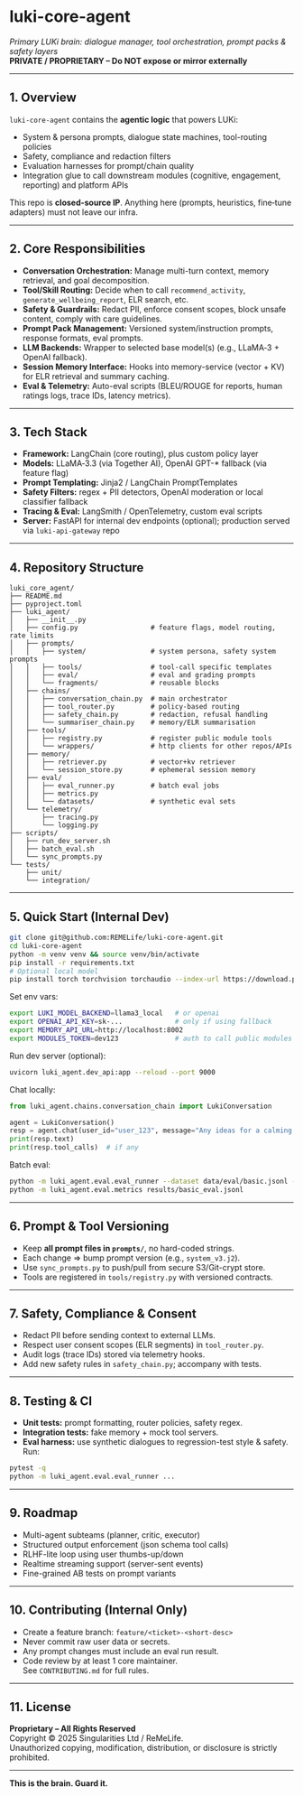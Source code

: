 # luki-core-agent  
*Primary LUKi brain: dialogue manager, tool orchestration, prompt packs & safety layers*  
**PRIVATE / PROPRIETARY – Do NOT expose or mirror externally**

---

## 1. Overview  
`luki-core-agent` contains the **agentic logic** that powers LUKi:  
- System & persona prompts, dialogue state machines, tool-routing policies  
- Safety, compliance and redaction filters  
- Evaluation harnesses for prompt/chain quality  
- Integration glue to call downstream modules (cognitive, engagement, reporting) and platform APIs

This repo is **closed-source IP**. Anything here (prompts, heuristics, fine‑tune adapters) must not leave our infra.

---

## 2. Core Responsibilities  
- **Conversation Orchestration:** Manage multi-turn context, memory retrieval, and goal decomposition.  
- **Tool/Skill Routing:** Decide when to call `recommend_activity`, `generate_wellbeing_report`, ELR search, etc.  
- **Safety & Guardrails:** Redact PII, enforce consent scopes, block unsafe content, comply with care guidelines.  
- **Prompt Pack Management:** Versioned system/instruction prompts, response formats, eval prompts.  
- **LLM Backends:** Wrapper to selected base model(s) (e.g., LLaMA‑3 + OpenAI fallback).  
- **Session Memory Interface:** Hooks into memory-service (vector + KV) for ELR retrieval and summary caching.  
- **Eval & Telemetry:** Auto-eval scripts (BLEU/ROUGE for reports, human ratings logs, trace IDs, latency metrics).

---

## 3. Tech Stack  
- **Framework:** LangChain (core routing), plus custom policy layer  
- **Models:** LLaMA‑3.3 (via Together AI), OpenAI GPT-* fallback (via feature flag)  
- **Prompt Templating:** Jinja2 / LangChain PromptTemplates  
- **Safety Filters:** regex + PII detectors, OpenAI moderation or local classifier fallback  
- **Tracing & Eval:** LangSmith / OpenTelemetry, custom eval scripts  
- **Server:** FastAPI for internal dev endpoints (optional); production served via `luki-api-gateway` repo

---

## 4. Repository Structure  
~~~text
luki_core_agent/
├── README.md
├── pyproject.toml
├── luki_agent/
│   ├── __init__.py
│   ├── config.py                  # feature flags, model routing, rate limits
│   ├── prompts/
│   │   ├── system/                # system persona, safety system prompts
│   │   ├── tools/                 # tool-call specific templates
│   │   ├── eval/                  # eval and grading prompts
│   │   └── fragments/             # reusable blocks
│   ├── chains/
│   │   ├── conversation_chain.py  # main orchestrator
│   │   ├── tool_router.py         # policy-based routing
│   │   ├── safety_chain.py        # redaction, refusal handling
│   │   └── summariser_chain.py    # memory/ELR summarisation
│   ├── tools/
│   │   ├── registry.py            # register public module tools
│   │   └── wrappers/              # http clients for other repos/APIs
│   ├── memory/
│   │   ├── retriever.py           # vector+kv retriever
│   │   └── session_store.py       # ephemeral session memory
│   ├── eval/
│   │   ├── eval_runner.py         # batch eval jobs
│   │   ├── metrics.py
│   │   └── datasets/              # synthetic eval sets
│   └── telemetry/
│       ├── tracing.py
│       └── logging.py
├── scripts/
│   ├── run_dev_server.sh
│   ├── batch_eval.sh
│   └── sync_prompts.py
└── tests/
    ├── unit/
    └── integration/
~~~

---

## 5. Quick Start (Internal Dev)

~~~bash
git clone git@github.com:REMELife/luki-core-agent.git
cd luki-core-agent
python -m venv venv && source venv/bin/activate
pip install -r requirements.txt
# Optional local model
pip install torch torchvision torchaudio --index-url https://download.pytorch.org/whl/cu121
~~~

Set env vars:

~~~bash
export LUKI_MODEL_BACKEND=llama3_local   # or openai
export OPENAI_API_KEY=sk-...             # only if using fallback
export MEMORY_API_URL=http://localhost:8002
export MODULES_TOKEN=dev123              # auth to call public modules
~~~

Run dev server (optional):

~~~bash
uvicorn luki_agent.dev_api:app --reload --port 9000
~~~

Chat locally:

~~~python
from luki_agent.chains.conversation_chain import LukiConversation

agent = LukiConversation()
resp = agent.chat(user_id="user_123", message="Any ideas for a calming activity?")
print(resp.text)
print(resp.tool_calls)  # if any
~~~

Batch eval:

~~~bash
python -m luki_agent.eval.eval_runner --dataset data/eval/basic.jsonl --out results/basic_eval.jsonl
python -m luki_agent.eval.metrics results/basic_eval.jsonl
~~~

---

## 6. Prompt & Tool Versioning  
- Keep **all prompt files in `prompts/`**, no hard-coded strings.  
- Each change => bump prompt version (e.g., `system_v3.j2`).  
- Use `sync_prompts.py` to push/pull from secure S3/Git-crypt store.  
- Tools are registered in `tools/registry.py` with versioned contracts.

---

## 7. Safety, Compliance & Consent  
- Redact PII before sending context to external LLMs.  
- Respect user consent scopes (ELR segments) in `tool_router.py`.  
- Audit logs (trace IDs) stored via telemetry hooks.  
- Add new safety rules in `safety_chain.py`; accompany with tests.

---

## 8. Testing & CI  
- **Unit tests:** prompt formatting, router policies, safety regex.  
- **Integration tests:** fake memory + mock tool servers.  
- **Eval harness:** use synthetic dialogues to regression-test style & safety.  
Run:  
~~~bash
pytest -q
python -m luki_agent.eval.eval_runner ...
~~~

---

## 9. Roadmap  
- Multi-agent subteams (planner, critic, executor)  
- Structured output enforcement (json schema tool calls)  
- RLHF-lite loop using user thumbs-up/down  
- Realtime streaming support (server-sent events)  
- Fine-grained AB tests on prompt variants

---

## 10. Contributing (Internal Only)  
- Create a feature branch: `feature/<ticket>-<short-desc>`  
- Never commit raw user data or secrets.  
- Any prompt changes must include an eval run result.  
- Code review by at least 1 core maintainer.  
See `CONTRIBUTING.md` for full rules.

---

## 11. License  
**Proprietary – All Rights Reserved**  
Copyright © 2025 Singularities Ltd / ReMeLife.  
Unauthorized copying, modification, distribution, or disclosure is strictly prohibited.

---

**This is the brain. Guard it.**
